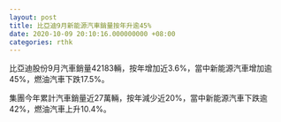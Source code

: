 ```yaml
---
layout: post
title: 比亞迪9月新能源汽車銷量按年升逾45%
date: 2020-10-09 20:10:16.000000000 +08:00
categories: rthk
---
```


比亞迪股份9月汽車銷量42183輛，按年增加近3.6%，當中新能源汽車增加逾45%，燃油汽車下跌17.5%。

集團今年累計汽車銷量近27萬輛，按年減少近20%，當中新能源汽車下跌逾42%，燃油汽車上升10.4%。
